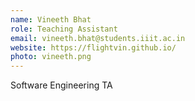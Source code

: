 ```yaml
---
name: Vineeth Bhat
role: Teaching Assistant
email: vineeth.bhat@students.iiit.ac.in
website: https://flightvin.github.io/
photo: vineeth.png
---
```


Software Engineering TA
